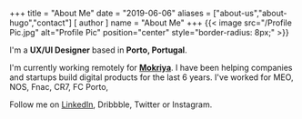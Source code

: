 +++
title = "About Me"
date = "2019-06-06"
aliases = ["about-us","about-hugo","contact"]
[ author ]
  name = "About Me"
+++
{{< image src="/Profile Pic.jpg" alt="Profile Pic" position="center" style="border-radius: 8px;" >}}

I'm a **UX/UI Designer** based in **Porto, Portugal**.

I'm currently working remotely for **[Mokriya](https://mokriya.com)**. I have been helping companies and startups build digital products for the last 6 years. I've worked for MEO, NOS, Fnac, CR7, FC Porto,


Follow me on [LinkedIn](https://linkedin.com), Dribbble, Twitter or Instagram.

